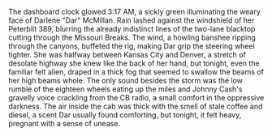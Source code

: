 The dashboard clock glowed 3:17 AM, a sickly green illuminating the weary face of Darlene "Dar" McMillan.  Rain lashed against the windshield of her Peterbilt 389, blurring the already indistinct lines of the two-lane blacktop cutting through the Missouri Breaks.  The wind, a howling banshee ripping through the canyons, buffeted the rig, making Dar grip the steering wheel tighter.  She was halfway between Kansas City and Denver, a stretch of desolate highway she knew like the back of her hand, but tonight, even the familiar felt alien, draped in a thick fog that seemed to swallow the beams of her high beams whole.  The only sound besides the storm was the low rumble of the eighteen wheels eating up the miles and Johnny Cash's gravelly voice crackling from the CB radio, a small comfort in the oppressive darkness.  The air inside the cab was thick with the smell of stale coffee and diesel, a scent Dar usually found comforting, but tonight, it felt heavy, pregnant with a sense of unease.
